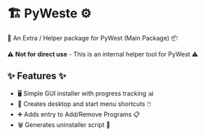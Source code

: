 # 🏗️ PyWeste ⚙️

🔧 An Extra / Helper package for PyWest (Main Package) 📦

⚠️ **Not for direct use** - This is an internal helper tool for PyWest ⚠️

## ✨ Features ✨

- 🖥️ Simple GUI installer with progress tracking 📊
- 🔗 Creates desktop and start menu shortcuts 🖱️
- ➕ Adds entry to Add/Remove Programs 📋
- 🗑️ Generates uninstaller script 🔄